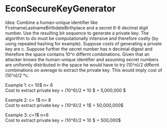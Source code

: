 # EconSecureKeyGenerator
Idea: Combine a human-unique identifier like FirstnameLastnameBirthdateBirthplace and a secret 6-8 decimal digit number. Use the resulting bit sequence to generate a private key. The algorithm to do must be computationally intensive and therefore costly (by using repeated hashing for example). Suppose costs of generating a private key are c. Suppose further the secret number has n decimial digest and therefore the space contains 10^n differnt combinations. Given that an attacker knows the human-unique identifier and assuming secret numbers are uniformly distributed in the space he would have to try (10^n)/2 differnt combinations on average to extract the private key. This would imply cost of (10^n)/2 *c.

<p>Example 1: c= 10$ n= 6 
<br>
Cost to extract private key = (10^6)/2 * 10 $ = 5,000,000 $
<br></p>
<p>Example 2: c= 1$ n= 8
<br>
Cost to extract private key = (10^8)/2 * 1$ = 50,000,000$</p>
<p>Example 3: c=1$ n=6
<br>
Cost to extract private key = (10^6)/2 * 10 $ = 500,000$</p>

